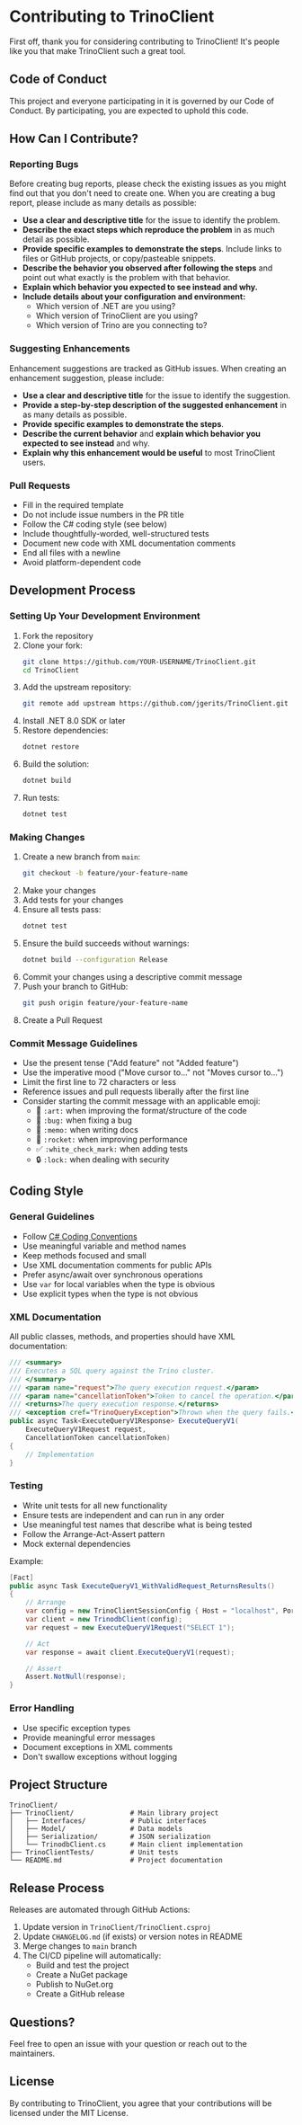 # Contributing to TrinoClient

First off, thank you for considering contributing to TrinoClient! It's people like you that make TrinoClient such a great tool.

## Code of Conduct

This project and everyone participating in it is governed by our Code of Conduct. By participating, you are expected to uphold this code.

## How Can I Contribute?

### Reporting Bugs

Before creating bug reports, please check the existing issues as you might find out that you don't need to create one. When you are creating a bug report, please include as many details as possible:

* **Use a clear and descriptive title** for the issue to identify the problem.
* **Describe the exact steps which reproduce the problem** in as much detail as possible.
* **Provide specific examples to demonstrate the steps**. Include links to files or GitHub projects, or copy/pasteable snippets.
* **Describe the behavior you observed after following the steps** and point out what exactly is the problem with that behavior.
* **Explain which behavior you expected to see instead and why.**
* **Include details about your configuration and environment:**
  * Which version of .NET are you using?
  * Which version of TrinoClient are you using?
  * Which version of Trino are you connecting to?

### Suggesting Enhancements

Enhancement suggestions are tracked as GitHub issues. When creating an enhancement suggestion, please include:

* **Use a clear and descriptive title** for the issue to identify the suggestion.
* **Provide a step-by-step description of the suggested enhancement** in as many details as possible.
* **Provide specific examples to demonstrate the steps**.
* **Describe the current behavior** and **explain which behavior you expected to see instead** and why.
* **Explain why this enhancement would be useful** to most TrinoClient users.

### Pull Requests

* Fill in the required template
* Do not include issue numbers in the PR title
* Follow the C# coding style (see below)
* Include thoughtfully-worded, well-structured tests
* Document new code with XML documentation comments
* End all files with a newline
* Avoid platform-dependent code

## Development Process

### Setting Up Your Development Environment

1. Fork the repository
2. Clone your fork:
   ```bash
   git clone https://github.com/YOUR-USERNAME/TrinoClient.git
   cd TrinoClient
   ```
3. Add the upstream repository:
   ```bash
   git remote add upstream https://github.com/jgerits/TrinoClient.git
   ```
4. Install .NET 8.0 SDK or later
5. Restore dependencies:
   ```bash
   dotnet restore
   ```
6. Build the solution:
   ```bash
   dotnet build
   ```
7. Run tests:
   ```bash
   dotnet test
   ```

### Making Changes

1. Create a new branch from `main`:
   ```bash
   git checkout -b feature/your-feature-name
   ```
2. Make your changes
3. Add tests for your changes
4. Ensure all tests pass:
   ```bash
   dotnet test
   ```
5. Ensure the build succeeds without warnings:
   ```bash
   dotnet build --configuration Release
   ```
6. Commit your changes using a descriptive commit message
7. Push your branch to GitHub:
   ```bash
   git push origin feature/your-feature-name
   ```
8. Create a Pull Request

### Commit Message Guidelines

* Use the present tense ("Add feature" not "Added feature")
* Use the imperative mood ("Move cursor to..." not "Moves cursor to...")
* Limit the first line to 72 characters or less
* Reference issues and pull requests liberally after the first line
* Consider starting the commit message with an applicable emoji:
  * 🎨 `:art:` when improving the format/structure of the code
  * 🐛 `:bug:` when fixing a bug
  * 📝 `:memo:` when writing docs
  * 🚀 `:rocket:` when improving performance
  * ✅ `:white_check_mark:` when adding tests
  * 🔒 `:lock:` when dealing with security

## Coding Style

### General Guidelines

* Follow [C# Coding Conventions](https://docs.microsoft.com/en-us/dotnet/csharp/fundamentals/coding-style/coding-conventions)
* Use meaningful variable and method names
* Keep methods focused and small
* Use XML documentation comments for public APIs
* Prefer async/await over synchronous operations
* Use `var` for local variables when the type is obvious
* Use explicit types when the type is not obvious

### XML Documentation

All public classes, methods, and properties should have XML documentation:

```csharp
/// <summary>
/// Executes a SQL query against the Trino cluster.
/// </summary>
/// <param name="request">The query execution request.</param>
/// <param name="cancellationToken">Token to cancel the operation.</param>
/// <returns>The query execution response.</returns>
/// <exception cref="TrinoQueryException">Thrown when the query fails.</exception>
public async Task<ExecuteQueryV1Response> ExecuteQueryV1(
    ExecuteQueryV1Request request, 
    CancellationToken cancellationToken)
{
    // Implementation
}
```

### Testing

* Write unit tests for all new functionality
* Ensure tests are independent and can run in any order
* Use meaningful test names that describe what is being tested
* Follow the Arrange-Act-Assert pattern
* Mock external dependencies

Example:
```csharp
[Fact]
public async Task ExecuteQueryV1_WithValidRequest_ReturnsResults()
{
    // Arrange
    var config = new TrinoClientSessionConfig { Host = "localhost", Port = 8080 };
    var client = new TrinodbClient(config);
    var request = new ExecuteQueryV1Request("SELECT 1");

    // Act
    var response = await client.ExecuteQueryV1(request);

    // Assert
    Assert.NotNull(response);
}
```

### Error Handling

* Use specific exception types
* Provide meaningful error messages
* Document exceptions in XML comments
* Don't swallow exceptions without logging

## Project Structure

```
TrinoClient/
├── TrinoClient/              # Main library project
│   ├── Interfaces/           # Public interfaces
│   ├── Model/                # Data models
│   ├── Serialization/        # JSON serialization
│   └── TrinodbClient.cs      # Main client implementation
├── TrinoClientTests/         # Unit tests
└── README.md                 # Project documentation
```

## Release Process

Releases are automated through GitHub Actions:

1. Update version in `TrinoClient/TrinoClient.csproj`
2. Update `CHANGELOG.md` (if exists) or version notes in README
3. Merge changes to `main` branch
4. The CI/CD pipeline will automatically:
   - Build and test the project
   - Create a NuGet package
   - Publish to NuGet.org
   - Create a GitHub release

## Questions?

Feel free to open an issue with your question or reach out to the maintainers.

## License

By contributing to TrinoClient, you agree that your contributions will be licensed under the MIT License.
